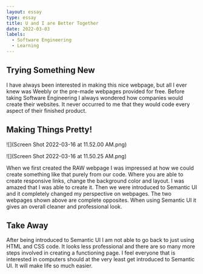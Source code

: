 ```yaml
---
layout: essay
type: essay
title: U and I are Better Together
date: 2022-03-03
labels:
  - Software Engineering
  - Learning
---
```

  
## Trying Something New
I have always been interested in making this nice webpage, but all I ever knew was Weebly or the pre-made webpages provided for free. Before taking Software Engineering I always wondered how companies would create their websites. It never occurred to me that they would code every aspect of their finished product.

## Making Things Pretty!

![](Screen Shot 2022-03-16 at 11.52.00 AM.png)

![](Screen Shot 2022-03-16 at 11.50.25 AM.png)

When we first created the RAW webpage I was impressed at how we could create something like that purely from our code. Where you are able to create responsive links, change the background color and layout. I was amazed that I was able to create it. Then we were introduced to Semantic UI and it completely changed my perspective on webpages. The two webpages shown above are complete opposites. When using Semantic UI it gives an overall cleaner and professional look. 

## Take Away
After being introduced to Semantic UI I am not able to go back to just using HTML and CSS code. It looks less professional and there are so many more steps involved in creating a functioning page. I feel everyone that is interested in computers should at the very least get introduced to Semantic UI. It will make life so much easier. 